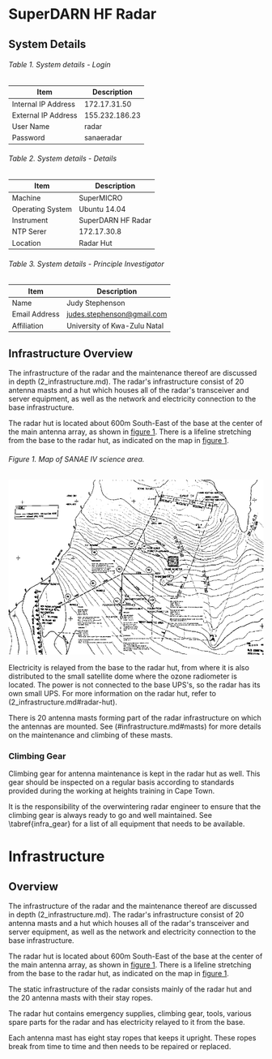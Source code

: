 # SuperDARN HF Radar

## System Details

###### Table 1. System details - Login
| Item | Description |
| ---- | ----------- |
| Internal IP Address | 172.17.31.50 |
| External IP Address | 155.232.186.23 |
| User Name | radar |
| Password | sanaeradar |

###### Table 2. System details - Details
| Item | Description |
| ---- | ----------- |
| Machine | SuperMICRO |
| Operating System | Ubuntu 14.04 |
| Instrument | SuperDARN HF Radar |
| NTP Serer | 172.17.30.8 |
| Location | Radar Hut |

###### Table 3. System details - Principle Investigator
| Item | Description |
| ---- | ----------- |
| Name | Judy Stephenson |
| Email Address | judes.stephenson@gmail.com |
| Affiliation | University of Kwa-Zulu Natal |

## Infrastructure Overview
The infrastructure of the radar and the maintenance thereof are discussed in depth (2_infrastructure.md). The radar's infrastructure consist of 20 antenna masts and a hut which houses all of the radar's transceiver and server equipment, as well as the network and electricity connection to the base infrastructure.

The radar hut is located about 600m South-East of the base at the center of the main antenna array, as shown in [figure 1](#figure-1-map-of-sanae-iv-science-area). There is a lifeline stretching from the base to the radar hut, as indicated on the map in [figure 1](#figure-1-map-of-sanae-iv-science-area).

###### Figure 1. Map of SANAE IV science area.
![Map of SANAE IV science area](images/map.bmp)

Electricity is relayed from the base to the radar hut, from where it is also distributed to the small satellite dome where the ozone radiometer is located. The power is not connected to the base UPS's, so the radar has its own small UPS. For more information on the radar hut, refer to (2_infrastructure.md#radar-hut).

There is 20 antenna masts forming part of the radar infrastructure on which the antennas are mounted. See (#infrastructure.md#masts) for more details on the maintenance and climbing of these masts.

### Climbing Gear
Climbing gear for antenna maintenance is kept in the radar hut as well. This gear should be inspected on a regular basis according to standards provided during the working at heights training in Cape Town.

It is the responsibility of the overwintering radar engineer to ensure that the climbing gear is always ready to go and well maintained. See \tabref{infra_gear} for a list of all equipment that needs to be available.

# Infrastructure

## Overview
The infrastructure of the radar and the maintenance thereof are discussed in depth (2_infrastructure.md). The radar's infrastructure consist of 20 antenna masts and a hut which houses all of the radar's transceiver and server equipment, as well as the network and electricity connection to the base infrastructure.

The radar hut is located about 600m South-East of the base at the center of the main antenna array, as shown in [figure 1](#figure-1-map-of-sanae-iv-science-area). There is a lifeline stretching from the base to the radar hut, as indicated on the map in [figure 1](#figure-1-map-of-sanae-iv-science-area).

The static infrastructure of the radar consists mainly of the radar hut and the 20 antenna masts with their stay ropes.

The radar hut contains emergency supplies, climbing gear, tools, various spare parts for the radar and has electricity relayed to it from the base.

Each antenna mast has eight stay ropes that keeps it upright. These ropes break from time to time and then needs to be repaired or replaced.
